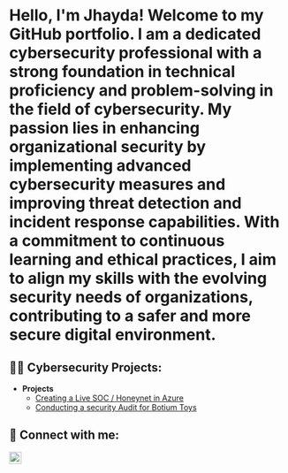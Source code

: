<h1>Hello, I'm Jhayda! Welcome to my GitHub portfolio. I am a dedicated cybersecurity professional with a strong foundation in technical proficiency and problem-solving in the field of cybersecurity. My passion lies in enhancing organizational security by implementing advanced cybersecurity measures and improving threat detection and incident response capabilities. With a commitment to continuous learning and ethical practices, I aim to align my skills with the evolving security needs of organizations, contributing to a safer and more secure digital environment.<br/></h1>

<h2>👨‍💻 Cybersecurity Projects:</h2>

- <b>Projects</b>
  - [Creating a Live SOC / Honeynet in Azure](https://github.com/jnj3uf212121/AzureSOC)
  - [Conducting a security Audit for Botium Toys](https://github.com/jnj3uf212121/Botium-Toys-Security-Audit)


<h2> 🤳 Connect with me:</h2>

[<img align="left" alt="Jhayda Johnson | LinkedIn" width="22px" src="https://cdn.jsdelivr.net/npm/simple-icons@v3/icons/linkedin.svg" />][linkedin]

[linkedin]: https://linkedin.com/in/jhaydajohnson

